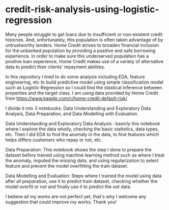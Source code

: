 # credit-risk-analysis-using-logistic-regression


Many people struggle to get loans due to insufficient or non-existent credit histories. And, unfortunately, this population is often taken advantage of by untrustworthy lenders. Home Credit strives to broaden financial inclusion for the unbanked population by providing a positive and safe borrowing experience. In order to make sure this underserved population has a positive loan experience, Home Credit makes use of a variety of alternative data to predict their clients' repayment abilities.

In this repository I tried to do some analysis including EDA, feature engineering, etc to build predictive model using simple classification model such as Logistic Regression so I could find the stastical inference between properties and the target class. I am using data provided by Home Credit from https://www.kaggle.com/c/home-credit-default-risk/

I divide it into 3 notebooks: Data Understanding and Exploratory Data Analysis, Data Preparation, and Data Modelling with Evaluation.

Data Understanding and Exploratory Data Analysis : basicly this notebook where I explore the data wholly, checking the basic statistics, data types, etc. Then I did EDA to find the anomaly in the data, to find features which helps differs customers who repay or not, etc.

Data Preparation: This notebook shows the step I done to prepare the dataset before trained using machine learning method such as where I treat the anomaly, imputed the missing data, and using regularization to select feature and prevent the model overfitting the train dataset.

Data Modelling and Evaluation: Steps where I trained the model using data after all preparation, use it to predict train dataset, checking whether the model overfit or not and finally use it to predict the oot data.

I believe all my works are not perfect yet, that's why I welcome any suggestion that could improve my works. Thank you!

